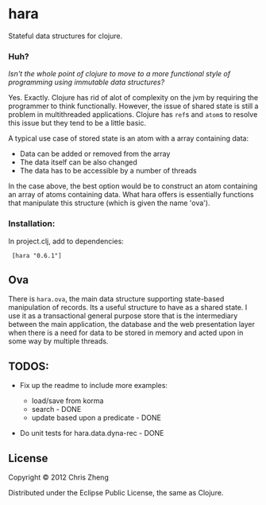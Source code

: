 # hara

Stateful data structures for clojure.

### Huh?

<i>Isn't the whole point of clojure to move to a more functional style of programming using immutable data structures?</i>

Yes. Exactly. Clojure has rid of alot of complexity on the jvm by requiring the programmer to think functionally. However, the issue of shared state is still a problem in multithreaded applications. Clojure has `ref`s and `atom`s to resolve this issue but they tend to be a little basic.

A typical use case of stored state is an atom with a array containing data:
 - Data can be added or removed from the array
 - The data itself can be also changed
 - The data has to be accessible by a number of threads

In the case above, the best option would be to construct an atom containing an array of atoms containing data. What hara offers is essentially functions that manipulate this structure (which is given the name 'ova').

### Installation:

In project.clj, add to dependencies:

     [hara "0.6.1"]


## Ova

There is `hara.ova`, the main data structure supporting state-based manipulation of records. Its a useful structure to have as a shared state. I use it as a transactional general purpose store that is the intermediary between the main application, the database and the web presentation layer when there is a need for data to be stored in memory and acted upon in some way by multiple threads.


## TODOS:

- Fix up the readme to include more examples:
  - load/save from korma
  - search - DONE
  - update based upon a predicate - DONE

- Do unit tests for hara.data.dyna-rec - DONE



## License

Copyright © 2012 Chris Zheng

Distributed under the Eclipse Public License, the same as Clojure.

